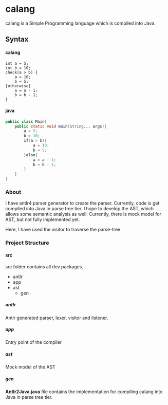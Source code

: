# calang
calang is a Simple Programming language which is compiled into Java.

## Syntax

#### calang
```
int a = 5;
int b = 10;
check(a > b) {
    a = 10;
    b = 5;
}otherwise{
    a = a - 1;
    b = b - 1;
}
```
#### java
```java
public class Main{
	public static void main(String... args){
		a = 5;
		b = 10;
		if(a > b){
			a = 10;
			b = 5;
		}else{
			a = a - 1;
			b = b - 1;
		}
	}
}
```

### About
I have antlr4 parser generator to create the parser. 
Currently, code is get compiled into Java in parse tree tier.
I hope to develop the AST, which allows some semantic analysis as well.
Currently, there is mock model for AST, but not fully implemented yet.

Here, I have used the visitor to traverse the parse-tree.

### Project Structure

#### src
src folder contains all dev packages.
* antlr
* app
* ast
    * gen
    
##### antlr
Antlr generated parser, lexer, visitor and listener.

##### app
Entry point of the compiler

##### ast
Mock model of the AST

##### gen
<b>Antlr2Java.java</b> file contains the implementation for 
compiling calang into Java in parse tree tier.